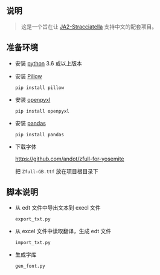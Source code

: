 ## 说明

>这是一个旨在让 [JA2-Stracciatella](https://github.com/ja2-stracciatella/ja2-stracciatella) 支持中文的配套项目。

## 准备环境

* 安装 [python](https://www.python.org/downloads/) 3.6 或以上版本 
    

* 安装 [Pillow](https://python-pillow.org/)
    ```
    pip install pillow
    ```

* 安装 [openpyxl](https://openpyxl.readthedocs.io/en/stable/)
    ```
    pip install openpyxl
    ```

* 安装 [pandas](https://pandas.pydata.org/)
    ```
    pip install pandas
    ```

* 下载字体
 
    https://github.com/andot/zfull-for-yosemite
    
    把 `Zfull-GB.ttf` 放在项目根目录下

## 脚本说明
* 从 edt 文件中导出文本到 execl 文件
    
    ```export_txt.py```

* 从 excel 文件中读取翻译，生成 edt 文件

    ```import_txt.py```

* 生成字库

    ```gen_font.py```